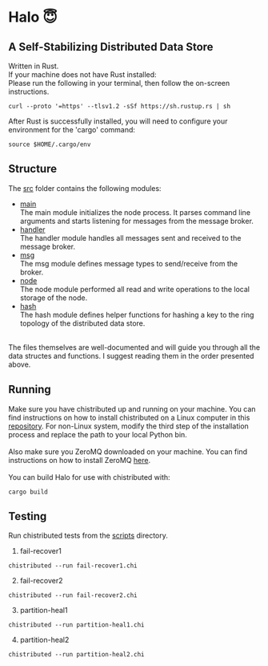# Halo 😇
## A Self-Stabilizing Distributed Data Store
Written in Rust. <br>
If your machine does not have Rust installed: <br>
Please run the following in your terminal, then follow the on-screen instructions.

```
curl --proto '=https' --tlsv1.2 -sSf https://sh.rustup.rs | sh
```

After Rust is successfully installed, you will need to configure your environment for the 'cargo' command:

```
source $HOME/.cargo/env
```
## Structure
The [src](src/) folder contains the following modules: <br>
* [main](src/main.rs) <br>
The main module initializes the node process. It parses command line arguments and starts listening for messages from the message broker.
* [handler](src/handler.rs) <br>
The handler module handles all messages sent and received to the message broker.
* [msg](src/msg.rs) <br>
The msg module defines message types to send/receive from the broker.
* [node](src/node.rs) <br>
The node module performed all read and write operations to the local storage of the node.
* [hash](src/hash.rs) <br>
The hash module defines helper functions for hashing a key to the ring topology of the distributed data store.
<br>
The files themselves are well-documented and will guide you through all the data structes and functions. I suggest reading them in the order presented above.

## Running
Make sure you have chistributed up and running on your machine. You can find instructions on how to install chistributed on a Linux computer in this [repository](https://github.com/uchicago-cs/chistributed). For non-Linux system, modify the third step of the installation process and replace the path to your local Python bin. <br>
<br>
Also make sure you ZeroMQ downloaded on your machine. You can find instructions on how to install ZeroMQ [here](https://zeromq.org/download/). <br>
<br>
You can build Halo for use with chistributed with:

```
cargo build
```
## Testing
Run chistributed tests from the [scripts](scripts/) directory. <br>
1.  fail-recover1
```
chistributed --run fail-recover1.chi
```
2.  fail-recover2
```
chistributed --run fail-recover2.chi
```
3.  partition-heal1
```
chistributed --run partition-heal1.chi
```
4.  partition-heal2
```
chistributed --run partition-heal2.chi
```
